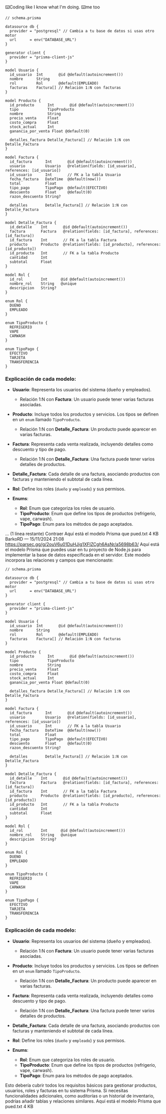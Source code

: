 
⌨️Coding like I know what I'm doing.
⌨️me too

```prisma
// schema.prisma

datasource db {
  provider = "postgresql" // Cambia a tu base de datos si usas otro motor
  url      = env("DATABASE_URL")
}

generator client {
  provider = "prisma-client-js"
}

model Usuario {
  id_usuario  Int       @id @default(autoincrement())
  nombre      String
  rol         Rol       @default(EMPLEADO)
  facturas    Factura[] // Relación 1:N con facturas
}

model Producto {
  id_producto      Int       @id @default(autoincrement())
  tipo             TipoProducto
  nombre           String
  precio_venta     Float
  costo_compra     Float
  stock_actual     Int
  ganancia_por_venta Float @default(0)

  detalles_factura Detalle_Factura[] // Relación 1:N con Detalle_Factura
}

model Factura {
  id_factura      Int       @id @default(autoincrement())
  usuario         Usuario   @relation(fields: [id_usuario], references: [id_usuario])
  id_usuario      Int       // FK a la tabla Usuario
  fecha_factura   DateTime  @default(now())
  total           Float
  tipo_pago       TipoPago  @default(EFECTIVO)
  descuento       Float     @default(0)
  razon_descuento String?
  
  detalles        Detalle_Factura[] // Relación 1:N con Detalle_Factura
}

model Detalle_Factura {
  id_detalle    Int       @id @default(autoincrement())
  factura       Factura   @relation(fields: [id_factura], references: [id_factura])
  id_factura    Int       // FK a la tabla Factura
  producto      Producto  @relation(fields: [id_producto], references: [id_producto])
  id_producto   Int       // FK a la tabla Producto
  cantidad      Int
  subtotal      Float
}

model Rol {
  id_rol        Int      @id @default(autoincrement())
  nombre_rol    String   @unique
  descripcion   String?
}

enum Rol {
  DUENO
  EMPLEADO
}

enum TipoProducto {
  REFRIGERIO
  VAPE
  CARWASH
}

enum TipoPago {
  EFECTIVO
  TARJETA
  TRANSFERENCIA
}
```

### Explicación de cada modelo:

- **Usuario**: Representa los usuarios del sistema (dueño y empleados).
  - Relación 1:N con **Factura**: Un usuario puede tener varias facturas asociadas.

- **Producto**: Incluye todos los productos y servicios. Los tipos se definen en un `enum` llamado `TipoProducto`.
  - Relación 1:N con **Detalle_Factura**: Un producto puede aparecer en varias facturas.

- **Factura**: Representa cada venta realizada, incluyendo detalles como descuento y tipo de pago.
  - Relación 1:N con **Detalle_Factura**: Una factura puede tener varios detalles de productos.

- **Detalle_Factura**: Cada detalle de una factura, asociando productos con facturas y manteniendo el subtotal de cada línea.

- **Rol**: Define los roles (`dueño` y `empleado`) y sus permisos.

- **Enums**:
  - **Rol**: Enum que categoriza los roles de usuario.
  - **TipoProducto**: Enum que define los tipos de productos (refrigerio, vape, carwash).
  - **TipoPago**: Enum para los métodos de pago aceptados.

... (1 línea restante)
Contraer
Aquí está el modelo Prisma que pued.txt
4 KB
BarkoRD — 15/11/2024 21:08
https://parsec.gg/g/2ouV6u01DuHJig1XFIZCgh6AsNr/a5698b63/
﻿
Aquí está el modelo Prisma que puedes usar en tu proyecto de Node.js para implementar la base de datos especificada en el servidor. Este modelo incorpora las relaciones y campos que mencionaste:

```prisma
// schema.prisma

datasource db {
  provider = "postgresql" // Cambia a tu base de datos si usas otro motor
  url      = env("DATABASE_URL")
}

generator client {
  provider = "prisma-client-js"
}

model Usuario {
  id_usuario  Int       @id @default(autoincrement())
  nombre      String
  rol         Rol       @default(EMPLEADO)
  facturas    Factura[] // Relación 1:N con facturas
}

model Producto {
  id_producto      Int       @id @default(autoincrement())
  tipo             TipoProducto
  nombre           String
  precio_venta     Float
  costo_compra     Float
  stock_actual     Int
  ganancia_por_venta Float @default(0)

  detalles_factura Detalle_Factura[] // Relación 1:N con Detalle_Factura
}

model Factura {
  id_factura      Int       @id @default(autoincrement())
  usuario         Usuario   @relation(fields: [id_usuario], references: [id_usuario])
  id_usuario      Int       // FK a la tabla Usuario
  fecha_factura   DateTime  @default(now())
  total           Float
  tipo_pago       TipoPago  @default(EFECTIVO)
  descuento       Float     @default(0)
  razon_descuento String?
  
  detalles        Detalle_Factura[] // Relación 1:N con Detalle_Factura
}

model Detalle_Factura {
  id_detalle    Int       @id @default(autoincrement())
  factura       Factura   @relation(fields: [id_factura], references: [id_factura])
  id_factura    Int       // FK a la tabla Factura
  producto      Producto  @relation(fields: [id_producto], references: [id_producto])
  id_producto   Int       // FK a la tabla Producto
  cantidad      Int
  subtotal      Float
}

model Rol {
  id_rol        Int      @id @default(autoincrement())
  nombre_rol    String   @unique
  descripcion   String?
}

enum Rol {
  DUENO
  EMPLEADO
}

enum TipoProducto {
  REFRIGERIO
  VAPE
  CARWASH
}

enum TipoPago {
  EFECTIVO
  TARJETA
  TRANSFERENCIA
}
```

### Explicación de cada modelo:

- **Usuario**: Representa los usuarios del sistema (dueño y empleados).
  - Relación 1:N con **Factura**: Un usuario puede tener varias facturas asociadas.

- **Producto**: Incluye todos los productos y servicios. Los tipos se definen en un `enum` llamado `TipoProducto`.
  - Relación 1:N con **Detalle_Factura**: Un producto puede aparecer en varias facturas.

- **Factura**: Representa cada venta realizada, incluyendo detalles como descuento y tipo de pago.
  - Relación 1:N con **Detalle_Factura**: Una factura puede tener varios detalles de productos.

- **Detalle_Factura**: Cada detalle de una factura, asociando productos con facturas y manteniendo el subtotal de cada línea.

- **Rol**: Define los roles (`dueño` y `empleado`) y sus permisos.

- **Enums**:
  - **Rol**: Enum que categoriza los roles de usuario.
  - **TipoProducto**: Enum que define los tipos de productos (refrigerio, vape, carwash).
  - **TipoPago**: Enum para los métodos de pago aceptados.

Esto debería cubrir todos los requisitos básicos para gestionar productos, usuarios, roles y facturas en tu sistema Prisma. Si necesitas funcionalidades adicionales, como auditorías o un historial de inventario, podrías añadir tablas y relaciones similares.
Aquí está el modelo Prisma que pued.txt
4 KB